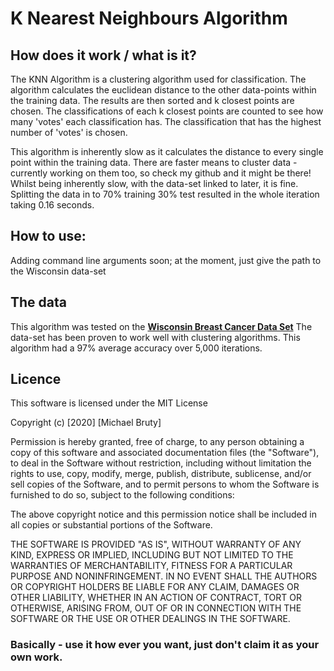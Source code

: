 # K Nearest Neighbours Algorithm
## How does it work / what is it?
The KNN Algorithm is a clustering algorithm used for classification. The algorithm calculates the euclidean distance to the other data-points within the training data. The results are then sorted and k closest points are chosen. The classifications of each k closest points are counted to see how many 'votes' each classification has. The classification that has the highest number of 'votes' is chosen. 

This algorithm is inherently slow as it calculates the distance to every single point within the training data. There are faster means to cluster data - currently working on them too, so check my github and it might be there!
Whilst being inherently slow, with the data-set linked to later, it is fine. Splitting the data in to 70% training 30% test resulted in the whole iteration taking 0.16 seconds.
## How to use:
Adding command line arguments soon; at the moment, just give the path to the Wisconsin data-set
## The data
This algorithm was tested on the [**Wisconsin Breast Cancer Data Set**](https://archive.ics.uci.edu/ml/datasets/Breast+Cancer+Wisconsin+%28Original%29)
The data-set has been proven to work well with clustering algorithms. This algorithm had a 97% average accuracy over 5,000 iterations.

## Licence

This software is licensed under the MIT License

Copyright (c) [2020] [Michael Bruty]

Permission is hereby granted, free of charge, to any person obtaining a copy
of this software and associated documentation files (the "Software"), to deal
in the Software without restriction, including without limitation the rights
to use, copy, modify, merge, publish, distribute, sublicense, and/or sell
copies of the Software, and to permit persons to whom the Software is
furnished to do so, subject to the following conditions:

The above copyright notice and this permission notice shall be included in all
copies or substantial portions of the Software.

THE SOFTWARE IS PROVIDED "AS IS", WITHOUT WARRANTY OF ANY KIND, EXPRESS OR
IMPLIED, INCLUDING BUT NOT LIMITED TO THE WARRANTIES OF MERCHANTABILITY,
FITNESS FOR A PARTICULAR PURPOSE AND NONINFRINGEMENT. IN NO EVENT SHALL THE
AUTHORS OR COPYRIGHT HOLDERS BE LIABLE FOR ANY CLAIM, DAMAGES OR OTHER
LIABILITY, WHETHER IN AN ACTION OF CONTRACT, TORT OR OTHERWISE, ARISING FROM,
OUT OF OR IN CONNECTION WITH THE SOFTWARE OR THE USE OR OTHER DEALINGS IN THE
SOFTWARE.

### Basically - use it how ever you want, just don't claim it as your own work.
